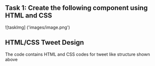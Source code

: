 ## Task 1: Create the following component using HTML and CSS 
![taskImg] ('images/image.png')

## HTML/CSS Tweet Design
The code contains HTML and CSS codes for tweet like structure shown above
